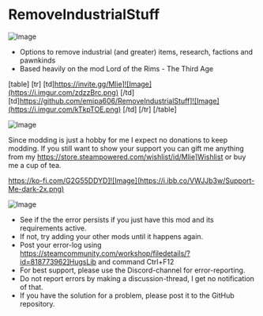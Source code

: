 # RemoveIndustrialStuff

![Image](https://i.imgur.com/buuPQel.png)

	
- Options to remove industrial (and greater) items, research, factions and pawnkinds
- Based heavily on the mod Lord of the Rims - The Third Age

[table]
    [tr]
        [td]https://invite.gg/Mlie]![Image](https://i.imgur.com/zdzzBrc.png)
[/td]
        [td]https://github.com/emipa606/RemoveIndustrialStuff]![Image](https://i.imgur.com/kTkpTOE.png)
[/td]
    [/tr]
[/table]


![Image](https://i.imgur.com/O0IIlYj.png)

Since modding is just a hobby for me I expect no donations to keep modding. If you still want to show your support you can gift me anything from my https://store.steampowered.com/wishlist/id/Mlie]Wishlist or buy me a cup of tea.

https://ko-fi.com/G2G55DDYD]![Image](https://i.ibb.co/VWJJb3w/Support-Me-dark-2x.png)


![Image](https://i.imgur.com/PwoNOj4.png)



-  See if the the error persists if you just have this mod and its requirements active.
-  If not, try adding your other mods until it happens again.
-  Post your error-log using https://steamcommunity.com/workshop/filedetails/?id=818773962]HugsLib and command Ctrl+F12
-  For best support, please use the Discord-channel for error-reporting.
-  Do not report errors by making a discussion-thread, I get no notification of that.
-  If you have the solution for a problem, please post it to the GitHub repository.



